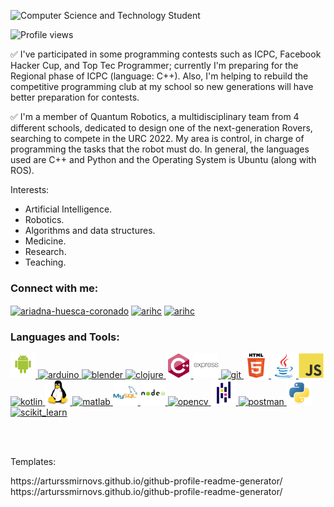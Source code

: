 ![Computer Science and Technology Student](https://media-exp1.licdn.com/dms/image/C5616AQHPyt0FAmC5Cg/profile-displaybackgroundimage-shrink_350_1400/0/1638802942990?e=1645660800&v=beta&t=g0WDr3GVGWvSZcSOSBwhFS3gj-XAOpKrn_bO5Po7_sQ)

![Profile views](https://gpvc.arturio.dev/AriadnaHCTec)<br>

✅ I've participated in some programming contests such as ICPC, Facebook Hacker Cup, and Top Tec Programmer; currently I'm preparing for the Regional phase of ICPC (language: C++). Also, I'm helping to rebuild the competitive programming club at my school so new generations will have better preparation for contests.

✅ I'm a member of Quantum Robotics, a multidisciplinary team from 4 different schools, dedicated to design one of the next-generation Rovers, searching to compete in the URC 2022. My area is control, in charge of programming the tasks that the robot must do. In general, the languages used are C++ and Python and the Operating System is Ubuntu (along with ROS).

Interests: 
- Artificial Intelligence.
- Robotics.
- Algorithms and data structures.
- Medicine.
- Research.
- Teaching.


<h3 align="left">Connect with me:</h3>
<p align="left">
<a href="https://linkedin.com/in/ariadna-huesca-coronado" target="blank"><img align="center" src="https://raw.githubusercontent.com/rahuldkjain/github-profile-readme-generator/master/src/images/icons/Social/linked-in-alt.svg" alt="ariadna-huesca-coronado" height="30" width="40" /></a>
<a href="https://codeforces.com/profile/arihc" target="blank"><img align="center" src="https://raw.githubusercontent.com/rahuldkjain/github-profile-readme-generator/master/src/images/icons/Social/codeforces.svg" alt="arihc" height="30" width="40" /></a>
<a href="https://www.leetcode.com/arihc" target="blank"><img align="center" src="https://raw.githubusercontent.com/rahuldkjain/github-profile-readme-generator/master/src/images/icons/Social/leet-code.svg" alt="arihc" height="30" width="40" /></a>
</p>

<h3 align="left">Languages and Tools:</h3>
<p align="left"> <a href="https://developer.android.com" target="_blank" rel="noreferrer"> <img src="https://raw.githubusercontent.com/devicons/devicon/master/icons/android/android-original-wordmark.svg" alt="android" width="40" height="40"/> </a> <a href="https://www.arduino.cc/" target="_blank" rel="noreferrer"> <img src="https://cdn.worldvectorlogo.com/logos/arduino-1.svg" alt="arduino" width="40" height="40"/> </a> <a href="https://www.blender.org/" target="_blank" rel="noreferrer"> <img src="https://download.blender.org/branding/community/blender_community_badge_white.svg" alt="blender" width="40" height="40"/> </a> <a href="https://clojure.org/" target="_blank" rel="noreferrer"> <img src="https://upload.wikimedia.org/wikipedia/commons/5/5d/Clojure_logo.svg" alt="clojure" width="40" height="40"/> </a> <a href="https://www.w3schools.com/cpp/" target="_blank" rel="noreferrer"> <img src="https://raw.githubusercontent.com/devicons/devicon/master/icons/cplusplus/cplusplus-original.svg" alt="cplusplus" width="40" height="40"/> </a> <a href="https://expressjs.com" target="_blank" rel="noreferrer"> <img src="https://raw.githubusercontent.com/devicons/devicon/master/icons/express/express-original-wordmark.svg" alt="express" width="40" height="40"/> </a> <a href="https://git-scm.com/" target="_blank" rel="noreferrer"> <img src="https://www.vectorlogo.zone/logos/git-scm/git-scm-icon.svg" alt="git" width="40" height="40"/> </a> <a href="https://www.w3.org/html/" target="_blank" rel="noreferrer"> <img src="https://raw.githubusercontent.com/devicons/devicon/master/icons/html5/html5-original-wordmark.svg" alt="html5" width="40" height="40"/> </a> <a href="https://www.java.com" target="_blank" rel="noreferrer"> <img src="https://raw.githubusercontent.com/devicons/devicon/master/icons/java/java-original.svg" alt="java" width="40" height="40"/> </a> <a href="https://developer.mozilla.org/en-US/docs/Web/JavaScript" target="_blank" rel="noreferrer"> <img src="https://raw.githubusercontent.com/devicons/devicon/master/icons/javascript/javascript-original.svg" alt="javascript" width="40" height="40"/> </a> <a href="https://kotlinlang.org" target="_blank" rel="noreferrer"> <img src="https://www.vectorlogo.zone/logos/kotlinlang/kotlinlang-icon.svg" alt="kotlin" width="40" height="40"/> </a> <a href="https://www.linux.org/" target="_blank" rel="noreferrer"> <img src="https://raw.githubusercontent.com/devicons/devicon/master/icons/linux/linux-original.svg" alt="linux" width="40" height="40"/> </a> <a href="https://www.mathworks.com/" target="_blank" rel="noreferrer"> <img src="https://upload.wikimedia.org/wikipedia/commons/2/21/Matlab_Logo.png" alt="matlab" width="40" height="40"/> </a> <a href="https://www.mysql.com/" target="_blank" rel="noreferrer"> <img src="https://raw.githubusercontent.com/devicons/devicon/master/icons/mysql/mysql-original-wordmark.svg" alt="mysql" width="40" height="40"/> </a> <a href="https://nodejs.org" target="_blank" rel="noreferrer"> <img src="https://raw.githubusercontent.com/devicons/devicon/master/icons/nodejs/nodejs-original-wordmark.svg" alt="nodejs" width="40" height="40"/> </a> <a href="https://opencv.org/" target="_blank" rel="noreferrer"> <img src="https://www.vectorlogo.zone/logos/opencv/opencv-icon.svg" alt="opencv" width="40" height="40"/> </a> <a href="https://pandas.pydata.org/" target="_blank" rel="noreferrer"> <img src="https://raw.githubusercontent.com/devicons/devicon/2ae2a900d2f041da66e950e4d48052658d850630/icons/pandas/pandas-original.svg" alt="pandas" width="40" height="40"/> </a> <a href="https://postman.com" target="_blank" rel="noreferrer"> <img src="https://www.vectorlogo.zone/logos/getpostman/getpostman-icon.svg" alt="postman" width="40" height="40"/> </a> <a href="https://www.python.org" target="_blank" rel="noreferrer"> <img src="https://raw.githubusercontent.com/devicons/devicon/master/icons/python/python-original.svg" alt="python" width="40" height="40"/> </a> <a href="https://scikit-learn.org/" target="_blank" rel="noreferrer"> <img src="https://upload.wikimedia.org/wikipedia/commons/0/05/Scikit_learn_logo_small.svg" alt="scikit_learn" width="40" height="40"/> </a> </p>


<br><br>
<p>Templates: </p>
https://arturssmirnovs.github.io/github-profile-readme-generator/
<br>
https://arturssmirnovs.github.io/github-profile-readme-generator/


<!--[![Top Langs](https://github-readme-stats.vercel.app/api/top-langs/?username=AriadnaHCTec)](https://github.com/anuraghazra/github-readme-stats)

![GitHub stats](https://github-readme-stats.vercel.app/api?username=AriadnaHCTec&show_icons=true)  

![GitHub Activity Graph](https://activity-graph.herokuapp.com/graph?username=AriadnaHCTec)  

![GitHub metrics](https://metrics.lecoq.io/AriadnaHCTec)  

![GitHub streak stats](https://github-readme-streak-stats.herokuapp.com/?user=AriadnaHCTec)  -->







